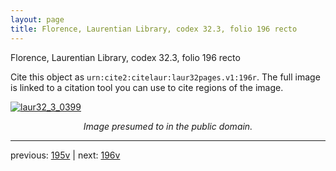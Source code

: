 ```yaml
---
layout: page
title: Florence, Laurentian Library, codex 32.3, folio 196 recto
---
```


Florence, Laurentian Library, codex 32.3, folio 196 recto

Cite this object as `urn:cite2:citelaur:laur32pages.v1:196r`.  The full image is linked to a citation tool you can use to cite regions of the image.

[![laur32_3_0399](http://www.homermultitext.org/iipsrv?IIIF=/project/homer/pyramidal/deepzoom/citelaur/laur32imgs/v1/laur32_3_0399.tif/full/800,/0/default.jpg)](http://www.homermultitext.org/ict2/?urn=urn:cite2:citelaur:laur32imgs.v1:laur32_3_0399) 

<p style="text-align: center; font-style: italic;">Image presumed to in the public domain.</p>

---

previous: [195v](../195v/) | next: [196v](../196v/)